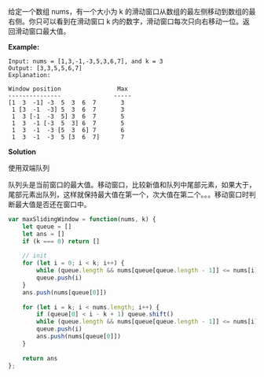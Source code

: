 给定一个数组 nums，有一个大小为 k 的滑动窗口从数组的最左侧移动到数组的最右侧。你只可以看到在滑动窗口 k 内的数字，滑动窗口每次只向右移动一位。返回滑动窗口最大值。



**Example:**

```
Input: nums = [1,3,-1,-3,5,3,6,7], and k = 3
Output: [3,3,5,5,6,7] 
Explanation: 

Window position                Max
---------------               -----
[1  3  -1] -3  5  3  6  7       3
 1 [3  -1  -3] 5  3  6  7       3
 1  3 [-1  -3  5] 3  6  7       5
 1  3  -1 [-3  5  3] 6  7       5
 1  3  -1  -3 [5  3  6] 7       6
 1  3  -1  -3  5 [3  6  7]      7
```



**Solution**

使用双端队列

队列头是当前窗口的最大值。移动窗口，比较新值和队列中尾部元素，如果大于，尾部元素出队列，这样就保持最大值在第一个，次大值在第二个。。。移动窗口时判断最大值是否还在窗口中。

````javascript
var maxSlidingWindow = function(nums, k) {
    let queue = []
    let ans = []
    if (k === 0) return []
    
    // init
    for (let i = 0; i < k; i++) {
        while (queue.length && nums[queue[queue.length - 1]] <= nums[i]) queue.pop()
        queue.push(i)
    }
    ans.push(nums[queue[0]])
    
    for (let i = k; i < nums.length; i++) {
        if (queue[0] < i - k + 1) queue.shift()
        while (queue.length && nums[queue[queue.length - 1]] <= nums[i]) queue.pop()
        queue.push(i)
        ans.push(nums[queue[0]])
    }
    
    return ans
};
````

